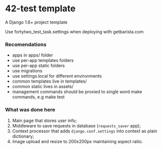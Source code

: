 42-test template
===========================

A Django 1.6+ project template

Use fortytwo_test_task.settings when deploying with getbarista.com

### Recomendations
* apps in apps/ folder
* use per-app templates folders
* use per-app static folders
* use migrations
* use settings.local for different environments
* common templates live in templates/
* common static lives in assets/
* management commands should be proxied to single word make commands, e.g make test

### What was done here
1. Main page that stores user info;
2. Middleware to save requests in database (`requests_saver` app);
3. Context processor that adds `django.conf.settings` into context as plain dictionary;
4. Image upload and resize to 200x200px maintaining aspect ratio.
